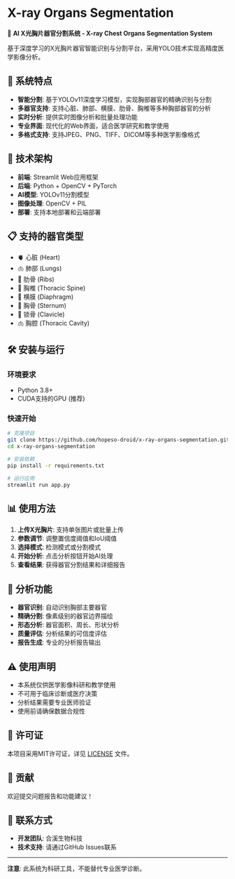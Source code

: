 # X-ray Organs Segmentation

🩻 **AI X光胸片器官分割系统 - X-ray Chest Organs Segmentation System**

基于深度学习的X光胸片器官智能识别与分割平台，采用YOLO技术实现高精度医学影像分析。

## 🚀 系统特点

- **智能分割**: 基于YOLOv11深度学习模型，实现胸部器官的精确识别与分割
- **多器官支持**: 支持心脏、肺部、横膜、肋骨、胸椎等多种胸部器官的分析
- **实时分析**: 提供实时图像分析和批量处理功能
- **专业界面**: 现代化的Web界面，适合医学研究和教学使用
- **多格式支持**: 支持JPEG、PNG、TIFF、DICOM等多种医学影像格式

## 🔧 技术架构

- **前端**: Streamlit Web应用框架
- **后端**: Python + OpenCV + PyTorch
- **AI模型**: YOLOv11分割模型
- **图像处理**: OpenCV + PIL
- **部署**: 支持本地部署和云端部署

## 📋 支持的器官类型

- 🫀 心脏 (Heart)
- 🫁 肺部 (Lungs)
- 🦴 肋骨 (Ribs)
- 🔗 胸椎 (Thoracic Spine)
- 📏 横膜 (Diaphragm)
- 🦴 胸骨 (Sternum)
- 🦴 锁骨 (Clavicle)
- 🫁 胸腔 (Thoracic Cavity)

## 🛠️ 安装与运行

### 环境要求
- Python 3.8+
- CUDA支持的GPU (推荐)

### 快速开始

```bash
# 克隆项目
git clone https://github.com/hopeso-droid/x-ray-organs-segmentation.git
cd x-ray-organs-segmentation

# 安装依赖
pip install -r requirements.txt

# 运行应用
streamlit run app.py
```

## 📊 使用方法

1. **上传X光胸片**: 支持单张图片或批量上传
2. **参数调节**: 调整置信度阈值和IoU阈值
3. **选择模式**: 检测模式或分割模式
4. **开始分析**: 点击分析按钮开始AI处理
5. **查看结果**: 获得器官分割结果和详细报告

## 🔬 分析功能

- **器官识别**: 自动识别胸部主要器官
- **精确分割**: 像素级别的器官边界描绘
- **形态分析**: 器官面积、周长、形状分析
- **质量评估**: 分析结果的可信度评估
- **报告生成**: 专业的分析报告输出

## ⚠️ 使用声明

- 本系统仅供医学影像科研和教学使用
- 不可用于临床诊断或医疗决策
- 分析结果需要专业医师验证
- 使用前请确保数据合规性

## 📄 许可证

本项目采用MIT许可证，详见 [LICENSE](LICENSE) 文件。

## 🤝 贡献

欢迎提交问题报告和功能建议！

## 📧 联系方式

- **开发团队**: 合溪生物科技
- **技术支持**: 请通过GitHub Issues联系

---

**注意**: 此系统为科研工具，不能替代专业医学诊断。